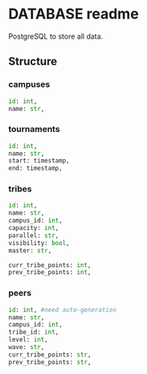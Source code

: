 # DATABASE readme
PostgreSQL to store all data.

## Structure 
### campuses
```py
id: int,
name: str,
```
### tournaments
```py
id: int,
name: str,
start: timestamp,
end: timestamp,
```

### tribes
```py
id: int,
name: str,
campus_id: int,
capacity: int,
parallel: str,
visibility: bool, 
master: str,

curr_tribe_points: int,
prev_tribe_points: int,
```

### peers
```py
id: int, #need auto-generation
name: str,
campus_id: int,
tribe_id: int,
level: int,
wave: str,
curr_tribe_points: str,
prev_tribe_points: str,
```
